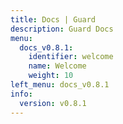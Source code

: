 ```yaml
---
title: Docs | Guard
description: Guard Docs
menu:
  docs_v0.8.1:
    identifier: welcome
    name: Welcome
    weight: 10
left_menu: docs_v0.8.1
info:
  version: v0.8.1
---
```


